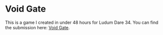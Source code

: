 # Void Gate
This is a game I created in under 48 hours for Ludum Dare 34. You can find the submission here: [Void Gate](http://ludumdare.com/compo/ludum-dare-34/?action=preview&uid=29364).
